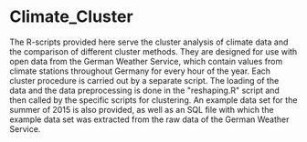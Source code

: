 # Climate_Cluster

The R-scripts provided here serve the cluster analysis of climate data and the comparison of different cluster methods.
They are designed for use with open data from the German Weather Service, which contain values from climate stations throughout Germany for every hour of the year. Each cluster procedure is carried out by a separate script. The loading of the data and the data preprocessing is done in the "reshaping.R" script and then called by the specific scripts for clustering.
An example data set for the summer of 2015 is also provided, as well as an SQL file with which the example data set was extracted from the raw data of the German Weather Service.
